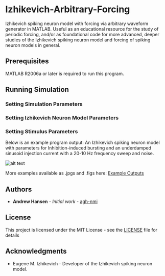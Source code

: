 # Izhikevich-Arbitrary-Forcing
Izhikevich spiking neuron model with forcing via arbitrary waveform generator in MATLAB. Useful as an educational resource for the study of periodic forcing, and/or as foundational code for more advanced, deeper studies of the Izhikevich spiking neuron model and forcing of spiking neuron models in general.

## Prerequisites

MATLAB R2006a or later is required to run this program.

## Running Simulation

### Setting Simulation Parameters

### Setting Izhikevich Neuron Model Parameters

### Setting Stimulus Parameters

Below is an example program output: An Izhikevich spiking neuron model with parameters for Inhibition-induced bursting and an underdamped sinusoid injection current with a 20-10 Hz frequency sweep and noise.

![alt text](https://raw.githubusercontent.com/agh-nmi/Izhikevich-Arbitrary-Forcing/master/Example%20Outputs/Inhibition-Induced%20Bursting%20-%20%20Underdamped%20Sinusoid%20-%2020-10Hz%20Frequency%20Sweep%20with%20Noise.jpg)

More examples available as .jpgs and .figs here: [Example Outputs](https://github.com/agh-nmi/Izhikevich-Arbitrary-Forcing/tree/master/Example%20Outputs)

## Authors

* **Andrew Hansen** - *Initial work* - [agh-nmi](https://github.com/agh-nmi)

## License

This project is licensed under the MIT License - see the [LICENSE](LICENSE) file for details

## Acknowledgments

* Eugene M. Izhikevich - Developer of the Izhikevich spiking neuron model.
